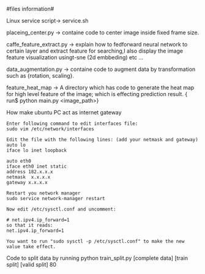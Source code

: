 #files information#

Linux service script-> service.sh

placeing_center.py -> containe code to center image inside fixed frame size.

caffe_feature_extract.py -> explain how to fedforward neural network to certain layer and extract feature for searching,I also display the image feature visualization usingt-sne (2d embbeding)  etc ...

data_augmentation.py -> containe code to  augment data by transformation such as {rotation, scaling}.

feature_heat_map -> A directory which has code to generate the heat map for high level feature of the image; which is effecting prediction result. { run$ python main.py <image_path>}

How make ubuntu PC act as internet gateway

	Enter following command to edit interfaces file:
	sudo vim /etc/network/interfaces

	Edit the file with the following lines: (add your netmask and gateway)
	auto lo 
	iface lo inet loopback

	auto eth0
	iface eth0 inet static
	address 182.x.x.x 
	netmask  x.x.x.x 
	gateway x.x.x.x

	Restart you network manager
	sudo service network-manager restart

	Now edit /etc/sysctl.conf and uncomment:

	# net.ipv4.ip_forward=1
	so that it reads:
	net.ipv4.ip_forward=1

	You want to run "sudo sysctl -p /etc/sysctl.conf" to make the new value take effect.

Code to split data by running python train_split.py [complete data] [train split] [valid split] 80
